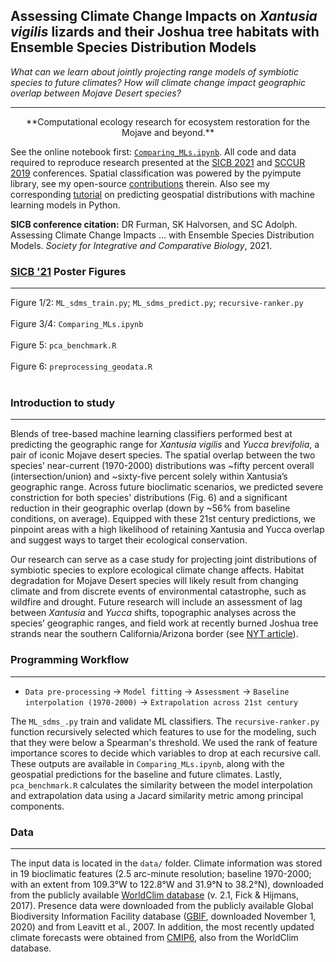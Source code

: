 ## Assessing Climate Change Impacts on *Xantusia vigilis* lizards and their Joshua tree habitats with Ensemble Species Distribution Models

*What can we learn about jointly projecting range models of symbiotic species to future climates? How will climate change impact geographic overlap between Mojave Desert species?*

---

<p><center>**Computational ecology research for ecosystem restoration for the Mojave and beyond.**</center></p>

See the online notebook first: [`Comparing_MLs.ipynb`](https://nbviewer.jupyter.org/github/daniel-furman/ensemble-climate-projections/blob/main/Comparing_MLs.ipynb). All code and data required to reproduce research presented at the [SICB 2021](https://sicbannualmeeting.pathable.co/meetings/virtual/b5bEwkdpSNA3kaCLq) and [SCCUR 2019](https://drive.google.com/file/d/114wmqQgjkc5DHLQmVI19AvlTw4K_daYQ/view?usp=sharing) conferences. Spatial classification was powered by the pyimpute library, see my open-source [contributions](https://github.com/perrygeo/pyimpute/pull/21) therein. Also see my corresponding <a target="_blank" rel="noopener noreferrer" href="https://daniel-furman.github.io/py-sdms-tutorial/"> tutorial</a> on predicting geospatial distributions with machine learning models in Python.

**SICB conference citation:** DR Furman, SK Halvorsen, and SC Adolph. Assessing Climate Change Impacts … with Ensemble Species Distribution Models. *Society for Integrative and Comparative Biology*, 2021.

### [SICB '21](https://sicbannualmeeting.pathable.co/meetings/virtual/b5bEwkdpSNA3kaCLq) Poster Figures

---

Figure 1/2: `ML_sdms_train.py`; `ML_sdms_predict.py`; `recursive-ranker.py` <br><br>
Figure 3/4: `Comparing_MLs.ipynb` <br><br>
Figure 5: `pca_benchmark.R` <br><br>
Figure 6: `preprocessing_geodata.R` <br><br>


### Introduction to study
---

Blends of tree-based machine learning classifiers performed best at predicting the geographic range for *Xantusia vigilis* and *Yucca brevifolia*, a pair of iconic Mojave desert species. The spatial overlap between the two species’ near-current (1970-2000) distributions was ~fifty percent overall (intersection/union) and ~sixty-five percent solely within Xantusia’s geographic range. Across future bioclimatic scenarios, we predicted severe constriction for both species' distributions (Fig. 6) and a significant reduction in their geographic overlap (down by ~56% from baseline conditions, on average). Equipped with these 21st century predictions, we pinpoint areas with a high likelihood of retaining Xantusia and Yucca overlap and suggest ways to target their ecological conservation.

Our research can serve as a case study for projecting joint distributions of symbiotic species to explore ecological climate change affects. Habitat degradation for Mojave Desert species will likely result from changing climate and from discrete events of environmental catastrophe, such as wildfire and drought. Future research will include an assessment of lag between *Xantusia* and *Yucca* shifts, topographic analyses across the species’ geographic ranges, and field work at recently burned
Joshua tree strands near the southern California/Arizona border (see [NYT article](https://www.nytimes.com/interactive/2020/12/09/climate/redwood-sequoia-tree-fire.html?)).



### Programming Workflow

---

* `Data pre-processing` -> `Model fitting` -> `Assessment` -> `Baseline interpolation (1970-2000)` -> `Extrapolation across 21st century`

The `ML_sdms_.py` train and validate ML classifiers. The `recursive-ranker.py` function recursively selected which features to use for the modeling, such that they were below a Spearman's threshold. We used the rank of feature importance scores to decide which variables to drop at each recursive call. These outputs are available in `Comparing_MLs.ipynb`, along with the geospatial predictions for the baseline and future climates. Lastly, `pca_benchmark.R` calculates the similarity between the model interpolation and extrapolation data using a Jacard similarity metric among principal components. 


### Data

---

The input data is located in the `data/` folder. Climate information was stored in 19 bioclimatic features (2.5 arc-minute resolution; baseline 1970-2000; with an extent from 109.3°W to 122.8°W and 31.9°N to 38.2°N), downloaded from the publicly available [WorldClim database](https://www.worldclim.org) (v. 2.1, Fick & Hijmans, 2017). Presence data were downloaded from the publicly available Global Biodiversity Information Facility database ([GBIF](https://www.gbif.org), downloaded November 1, 2020) and from Leavitt et al., 2007. In addition, the most recently updated climate forecasts were obtained from [CMIP6](https://www.worldclim.org/data/cmip6/cmip6_clim2.5m.html), also from the WorldClim database. 


